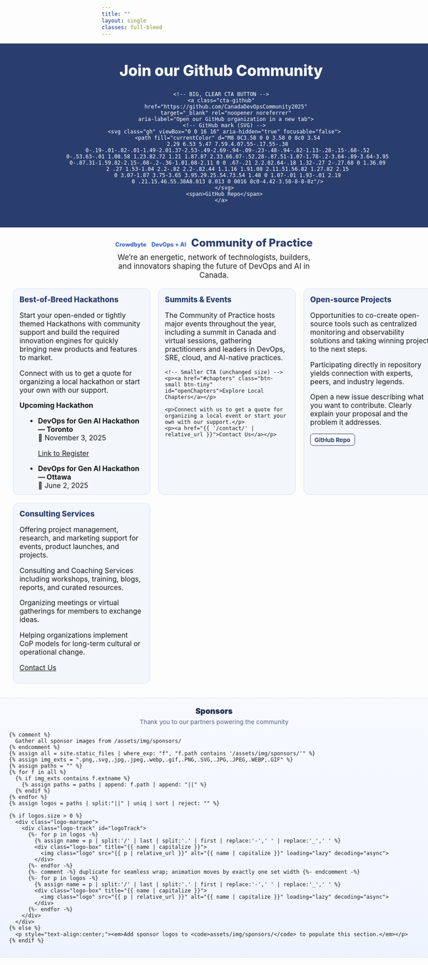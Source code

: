 ```yaml
---
title: ""
layout: single
classes: full-bleed
---
```

<!-- Inline fallback styles: guarantees hero + 4 columns now -->
<style>
/* ===== FORCE FULL-WIDTH (works regardless of theme wrappers) ===== */
.page.full-bleed .page__title{ display:none !important; }

/* Make hero and grid span the entire viewport width */
.hero-band,
.grid4 {
  margin-left: calc(50% - 50vw) !important;
  margin-right: calc(50% - 50vw) !important;
  width: 100vw !important;
}

/* Content padding at the edges so cards don’t touch the browser edge */
.grid4 {
  padding-left: clamp(16px, 3vw, 32px);
  padding-right: clamp(16px, 3vw, 32px);
  display: grid;
  grid-template-columns: repeat(auto-fit, minmax(260px, 1fr));
  gap: 18px;
  margin-top: 1rem;
  margin-bottom: 2rem;
}
@media (max-width: 360px){
  .grid4 { grid-template-columns: 1fr; }
}

/* Keep subhead/tagline readable but allow wider than the old 980px cap */
.subhead{
  text-align:center; margin:1.25rem auto .25rem; font-weight:800;
  font-size:clamp(1.2rem,2.5vw,1.5rem); color:#2a3e6e;
}
.tagline{
  text-align:center; font-size:1.05rem; color:#222;
  margin:.5rem auto 1.25rem;
  padding-left: clamp(16px, 3vw, 32px);
  padding-right: clamp(16px, 3vw, 32px);
  max-width: none;
}
/* Center the page title */
.page__title { text-align: center !important; margin-left:auto; margin-right:auto; }

/* Hero look */
.hero-band{ background:#2a3e6e; color:#fff; text-align:center; padding:2.5rem 1rem; }
.hero-band h1{ margin:0; font-size:clamp(1.8rem,3.5vw,2.4rem); font-weight:800; }

/* ===== BIG, CLEAR GITHUB CTA BUTTON ===== */
.hero-band-inner{
  max-width: 1200px;
  margin: 0 auto;
  display: flex;
  align-items: center;
  justify-content: center;
  gap: 12px;
  flex-wrap: wrap;
}
.cta-github{
  --gh: 28px;
  display:inline-flex; align-items:center; gap:10px;
  padding:14px 18px; border-radius:12px;
  font-weight:800; font-size:18px; text-decoration:none;
  background:linear-gradient(180deg,#111,#000); color:#fff;
  border:1px solid rgba(255,255,255,.18);
  box-shadow:0 10px 24px rgba(0,0,0,.25), inset 0 1px 0 rgba(255,255,255,.05);
  transition:transform .12s ease, box-shadow .12s ease, background .12s ease;
}
.cta-github:hover{ transform:translateY(-1px); box-shadow:0 12px 28px rgba(0,0,0,.32); }
.cta-github:active{ transform:translateY(0); }
.cta-github:focus-visible{ outline:3px solid #7fb0f0; outline-offset:3px; }
.cta-github .gh{ width:var(--gh); height:var(--gh); display:inline-block; flex:0 0 auto; }
@media (max-width:520px){
  .cta-github{ font-size:16px; padding:12px 16px; --gh:24px; }
}

/* Cards */
.card{
  background:#f3f6fb; border-radius:12px; padding:14px 14px 10px;
  border:1px solid #d7dfef; min-height:320px;
}
.card h3{ margin:0 0 8px; color:#2a3e6e; font-weight:800; font-size:1.05rem; }
.card p, .card li{ font-size:.98rem; }
.card ul{ margin:0 0 0 1.1rem; }

/* Badges / section titles */
.badge{ display:inline-block; background:#2a3e6e; color:#fff; padding:2px 8px; border-radius:999px; font-size:.8rem; margin-right:6px; }
.section-title{ font-size:1.05rem; margin-top:.5rem; font-weight:700; }

/* Footer note */
.footer-note{ text-align:center; font-size:.9rem; color:#666; margin:1.5rem 0 .75rem; }

/* Plain blue text for badges in subhead */
.subhead .badge { background:transparent !important; color:#3b6bbd !important; padding:0 !important; border-radius:0 !important; font-weight:800; text-decoration:none; }

/* Section header color */
.page .page__inner-wrap .page__content .card h3 { color:#3b6bbd; font-weight:800; }

/* Calendar emoji before marked dates */
.cal::before, time.cal::before{ content:"📅 "; }

/* Small buttons */
.btn-small{ display:inline-block; padding:.38rem .7rem; border:1px solid #2a3e6e; border-radius:8px; background:#fff; color:#2a3e6e !important; font-weight:700; font-size:.9rem; text-decoration:none; box-shadow:none; }
.btn-small:hover{ background:#f5f8ff; border-color:#3b6bbd; color:#3b6bbd !important; }
.btn-small:focus{ outline:2px solid #99b3e6; outline-offset:2px; }
.btn-small.btn-tiny{ padding:.28rem .55rem; font-size:.82rem; border-radius:6px; }

/* ===== FULL-SCREEN CHAPTERS OVERLAY ===== */
#chaptersOverlay{ position:fixed; inset:0; background:rgba(8,13,26,.65); display:none; z-index:9999; }
#chaptersOverlay[aria-hidden="false"]{ display:block; }
.ch-panel{ position:relative; margin:4vh auto; max-width:1200px; background:#ffffff; border-radius:18px; overflow:hidden; box-shadow:0 20px 60px rgba(0,0,0,.35); }
.ch-top{ background:linear-gradient(135deg,#2f5597 0%,#2874c7 60%,#7fb0f0 100%); color:#fff; padding:18px 18px; display:flex; gap:12px; align-items:center; justify-content:space-between; flex-wrap:wrap; }
.ch-top h2{ margin:0; font-weight:800; font-size:clamp(1.1rem,2.2vw,1.4rem); }
.ch-actions{ display:flex; gap:10px; align-items:center; }
.ch-search{ padding:.55rem .7rem; border-radius:10px; border:none; min-width:220px; font-size:.95rem; }
.ch-close{ background:rgba(255,255,255,.14); color:#fff; border:none; border-radius:10px; padding:.5rem .75rem; font-weight:800; cursor:pointer; }
.ch-close:hover{ background:rgba(255,255,255,.25); }
.ch-grid{ display:grid; grid-template-columns: repeat(auto-fit, minmax(240px, 1fr)); gap:16px; padding:16px; }
.ch-card{ background:#f6f8fb; border:1px solid #e6ecf8; border-radius:14px; padding:12px; display:flex; flex-direction:column; gap:10px; box-shadow:0 8px 30px rgba(2,24,71,.06); }
.ch-city{ margin:0; color:#1f2a44; font-weight:800; font-size:1rem; }
.ch-blurb{ margin:0; color:#334155; font-size:.92rem; line-height:1.3; }
.ch-btn{ align-self:flex-start; display:inline-block; padding:.5rem .75rem; border-radius:999px; background:#2f5597; color:#fff !important; text-decoration:none; font-weight:800; font-size:.9rem; box-shadow:0 6px 18px rgba(47,85,151,.22) }
.ch-btn:hover{ background:#2874c7; text-decoration:none; }

/* ===== SPONSORS (uniform TECHSTRONG-sized tiles + seamless loop) ===== */
.sponsors-band-home{
  width: 100vw;
  margin-left: calc(50% - 50vw);
  margin-right: calc(50% - 50vw);
  background: linear-gradient(180deg, #f7f9ff 0%, #eef4ff 100%);
  border-top: 1px solid rgba(0,0,0,.06);
  border-bottom: 1px solid rgba(0,0,0,.06);
  padding: clamp(12px, 1.8vw, 18px) 0;
  margin-top: clamp(24px, 3.2vw, 48px);
}
.sponsors-inner{ max-width:1200px; margin:0 auto; padding:0 clamp(10px, 2.6vw, 20px); }

/* CENTER heading & note */
.sponsors-head{
  display:flex; flex-direction:column; align-items:center; justify-content:center;
  gap:6px; margin-bottom: clamp(8px, 1.4vw, 12px);
  text-align:center;
}
.sponsors-title{ margin:0; font-weight:900; font-size: clamp(15px, 1.8vw, 18px); color:#172b4d; }
.sponsors-note{ margin:0; font-size: clamp(.86rem, 1.3vw, .95rem); color:#51657d; }

/* Marquee container */
.logo-marquee{ position:relative; overflow:hidden; }

/* Track: animation distance/duration set via CSS vars */
.logo-track{
  --loop-distance: 50%;                 /* JS will override with exact px */
  --loop-duration: 26s;                 /* JS will override for perfect pacing */
  display:flex; align-items:center;
  gap: 12px;
  will-change: transform;
  animation: sponsors-marquee var(--loop-duration) linear infinite;
}
.logo-track:hover{ animation-play-state: paused; }
@keyframes sponsors-marquee{
  from{ transform: translateX(0); }
  to  { transform: translateX(calc(-1 * var(--loop-distance))); }
}

/* Uniform tiles (same footprint for each) */
:root{ --tile-w: 170px; --tile-h: 60px; }
.logo-box{
  flex: 0 0 auto;
  width: var(--tile-w);
  height: var(--tile-h);
  display:flex; align-items:center; justify-content:center;
  background:#ffffff;
  border:1px solid rgba(23,43,77,.10);
  border-radius:10px;
  box-shadow:0 6px 18px rgba(23,43,77,.08);
  padding: 6px;
  overflow:hidden;
  transition: transform .15s ease, box-shadow .15s ease, border-color .15s ease;
}
.logo-box:hover{ transform: translateY(-1px); box-shadow: 0 10px 24px rgba(23,43,77,.12); border-color: rgba(23,43,77,.18); }

/* Logos fit without cropping or distortion */
.logo{
  display:block;
  max-width: 100%;
  max-height: 100%;
  width: auto; height: auto;
  object-fit: contain;
  image-rendering: auto;
  filter: saturate(1.02) contrast(1.03);
}

/* Reduced motion: stop animation */
@media (prefers-reduced-motion: reduce){ .logo-track{ animation:none; } }
</style>



<div class="hero-band">
  <div class="hero-band-inner">
    <h1 style="margin:0">Join our Github Community</h1>

    <!-- BIG, CLEAR CTA BUTTON -->
    <a class="cta-github"
       href="https://github.com/CanadaDevOpsCommunity2025"
       target="_blank" rel="noopener noreferrer"
       aria-label="Open our GitHub organization in a new tab">
      <!-- GitHub mark (SVG) -->
      <svg class="gh" viewBox="0 0 16 16" aria-hidden="true" focusable="false">
        <path fill="currentColor" d="M8 0C3.58 0 0 3.58 0 8c0 3.54
        2.29 6.53 5.47 7.59.4.07.55-.17.55-.38
        0-.19-.01-.82-.01-1.49-2.01.37-2.53-.49-2.69-.94-.09-.23-.48-.94-.82-1.13-.28-.15-.68-.52
        0-.53.63-.01 1.08.58 1.23.82.72 1.21 1.87.87 2.33.66.07-.52.28-.87.51-1.07-1.78-.2-3.64-.89-3.64-3.95
        0-.87.31-1.59.82-2.15-.08-.2-.36-1.01.08-2.11 0 0 .67-.21 2.2.82.64-.18 1.32-.27 2-.27.68 0 1.36.09
        2 .27 1.53-1.04 2.2-.82 2.2-.82.44 1.1.16 1.91.08 2.11.51.56.82 1.27.82 2.15
        0 3.07-1.87 3.75-3.65 3.95.29.25.54.73.54 1.48 0 1.07-.01 1.93-.01 2.19
        0 .21.15.46.55.38A8.013 8.013 0 0016 8c0-4.42-3.58-8-8-8z"/>
      </svg>
      <span>GitHub Repo</span>
    </a>
  </div>
</div>

<p class="subhead">
  <span class="badge">Crowdbyte</span> <span class="badge">DevOps + AI</span> Community of Practice
</p>

<p class="tagline">
  We’re an energetic, network of technologists, builders, and innovators shaping the future of DevOps and AI in Canada.
</p>

<div class="grid4">
  <div class="card">
    <h3>Best-of-Breed Hackathons</h3>
    <p>Start your open-ended or tightly themed Hackathons with community support and build the required innovation engines for quickly bringing new products and features to market.</p>
    <p>Connect with us to get a quote for organizing a local hackathon or start your own with our support.</p>
    <p class="section-title">Upcoming Hackathon</p>
    <ul>
      <li><strong>DevOps for Gen AI Hackathon — Toronto</strong><br><span class="cal">November 3, 2025</span></li>
      <p><a href="https://www.eventbrite.ca/e/devops-for-genai-hackathon-tickets-1407877793379" target="_blank" rel="noopener noreferrer">Link to Register</a></p>
      <li><strong>DevOps for Gen AI Hackathon — Ottawa</strong><br><span class="cal">June 2, 2025</span></li>
    </ul>
  </div>

  <div class="card">
    <h3>Summits &amp; Events</h3>
    <p>The Community of Practice hosts major events throughout the year, including a summit in Canada and virtual sessions, gathering practitioners and leaders in DevOps, SRE, cloud, and AI-native practices.</p>

    <!-- Smaller CTA (unchanged size) -->
    <p><a href="#chapters" class="btn-small btn-tiny" id="openChapters">Explore Local Chapters</a></p>

    <p>Connect with us to get a quote for organizing a local event or start your own with our support.</p>
    <p><a href="{{ '/contact/' | relative_url }}">Contact Us</a></p>
  </div>

  <div class="card">
    <h3>Open-source Projects</h3>
    <p>Opportunities to co-create open-source tools such as centralized monitoring and observability solutions and taking winning projects to the next steps.</p>
    <p>Participating directly in repository yields connection with experts, peers, and industry legends.</p>
    <p>Open a new issue describing what you want to contribute. Clearly explain your proposal and the problem it addresses.</p>
    <!-- smaller GitHub Repo button -->
    <p><a class="btn-small btn-tiny" href="https://github.com/CanadaDevOpsCommunity2025" target="_blank" rel="noopener">GitHub Repo</a></p>
  </div>

  <div class="card">
    <h3>Consulting Services</h3>
    <p>Offering project management, research, and marketing support for events, product launches, and projects.</p>
    <p>Consulting and Coaching Services including workshops, training, blogs, reports, and curated resources.</p>
    <p>Organizing meetings or virtual gatherings for members to exchange ideas.</p>
    <p>Helping organizations implement CoP models for long-term cultural or operational change.</p>
    <p><a href="{{ '/contact/' | relative_url }}">Contact Us</a></p>
  </div>
</div>

<!-- ===== SPONSORS (uniform tiles + seamless loop from last back to first) ===== -->
<div class="sponsors-band-home" aria-label="Sponsors">
  <div class="sponsors-inner">
    <div class="sponsors-head">
      <h3 class="sponsors-title">Sponsors</h3>
      <p class="sponsors-note">Thank you to our partners powering the community</p>
    </div>

    {% comment %}
      Gather all sponsor images from /assets/img/sponsors/
    {% endcomment %}
    {% assign all = site.static_files | where_exp: "f", "f.path contains '/assets/img/sponsors/'" %}
    {% assign img_exts = ".png,.svg,.jpg,.jpeg,.webp,.gif,.PNG,.SVG,.JPG,.JPEG,.WEBP,.GIF" %}
    {% assign paths = "" %}
    {% for f in all %}
      {% if img_exts contains f.extname %}
        {% assign paths = paths | append: f.path | append: "||" %}
      {% endif %}
    {% endfor %}
    {% assign logos = paths | split:"||" | uniq | sort | reject: "" %}

    {% if logos.size > 0 %}
      <div class="logo-marquee">
        <div class="logo-track" id="logoTrack">
          {%- for p in logos -%}
            {% assign name = p | split:'/' | last | split:'.' | first | replace:'-',' ' | replace:'_',' ' %}
            <div class="logo-box" title="{{ name | capitalize }}">
              <img class="logo" src="{{ p | relative_url }}" alt="{{ name | capitalize }}" loading="lazy" decoding="async">
            </div>
          {%- endfor -%}
          {%- comment -%} duplicate for seamless wrap; animation moves by exactly one set width {%- endcomment -%}
          {%- for p in logos -%}
            {% assign name = p | split:'/' | last | split:'.' | first | replace:'-',' ' | replace:'_',' ' %}
            <div class="logo-box" title="{{ name | capitalize }}">
              <img class="logo" src="{{ p | relative_url }}" alt="{{ name | capitalize }}" loading="lazy" decoding="async">
            </div>
          {%- endfor -%}
        </div>
      </div>
    {% else %}
      <p style="text-align:center;"><em>Add sponsor logos to <code>assets/img/sponsors/</code> to populate this section.</em></p>
    {% endif %}
  </div>
</div>

<!-- ===== FULL-SCREEN OVERLAY: Chapters ===== -->
<div id="chaptersOverlay" aria-hidden="true" role="dialog" aria-label="Local chapters">
  <div class="ch-panel">
    <div class="ch-top">
      <h2>Join a Local Chapter</h2>
      <div class="ch-actions">
        <input id="chSearch" class="ch-search" type="search" placeholder="Filter by city or province…" aria-label="Filter chapters"/>
        <button class="ch-close" id="closeChapters" aria-label="Close chapters panel">Close ✕</button>
      </div>
    </div>

    <div class="ch-grid" id="chGrid">
      <!-- Ottawa -->
      <article class="ch-card" data-city="Ottawa ON Ontario">
        <h3 class="ch-city">Ottawa, ON</h3>
        <p class="ch-blurb">Ottawa DevOps &amp; DataOps Collaboration Community</p>
        <a class="ch-btn" href="https://www.meetup.com/ottawa-devops-dataops-collaboration-community" target="_blank" rel="noopener">Open Meetup</a>
      </article>

      <!-- Toronto -->
      <article class="ch-card" data-city="Toronto ON Ontario">
        <h3 class="ch-city">Toronto, ON</h3>
        <p class="ch-blurb">Canada DevOps Community of Practice — Toronto Chapter</p>
        <a class="ch-btn" href="https://www.meetup.com/canada-devops-community-of-practice-toronto-chapter" target="_blank" rel="noopener">Open Meetup</a>
      </article>

      <!-- Edmonton -->
      <article class="ch-card" data-city="Edmonton AB Alberta">
        <h3 class="ch-city">Edmonton, AB</h3>
        <p class="ch-blurb">Canada DevOps Community of Practice — Edmonton Chapter</p>
        <a class="ch-btn" href="https://www.meetup.com/canada-devops-community-of-practice-edmonton-chapter/" target="_blank" rel="noopener">Open Meetup</a>
      </article>

      <!-- Atlantic -->
      <article class="ch-card" data-city="Atlantic Provinces NS NB PE NL">
        <h3 class="ch-city">Atlantic Provinces</h3>
        <p class="ch-blurb">Community of Practice — DevOps &amp; DataOps (Atlantic)</p>
        <a class="ch-btn" href="https://www.meetup.com/community-of-practice-devops-dataops-atlantic-provinces/" target="_blank" rel="noopener">Open Meetup</a>
      </article>

      <!-- Montréal -->
      <article class="ch-card" data-city="Montreal Montréal QC Quebec Québec">
        <h3 class="ch-city">Montréal, QC</h3>
        <p class="ch-blurb">Community of Practice — DevOps &amp; DataOps (Montréal)</p>
        <a class="ch-btn" href="https://www.meetup.com/community-of-practice-devops-dataops-montreal-chapter/" target="_blank" rel="noopener">Open Meetup</a>
      </article>
    </div>
  </div>
</div>

<script>
(function(){
  /* Chapters overlay behavior */
  const overlay = document.getElementById('chaptersOverlay');
  const openBtn = document.getElementById('openChapters');
  const closeBtn = document.getElementById('closeChapters');
  const search = document.getElementById('chSearch');
  const cards = Array.from(document.querySelectorAll('#chGrid .ch-card'));

  function openOverlay(e){
    if(e) e.preventDefault();
    overlay.setAttribute('aria-hidden','false');
    if (search) search.focus();
    document.documentElement.style.overflow='hidden';
  }
  function closeOverlay(){
    overlay.setAttribute('aria-hidden','true');
    document.documentElement.style.overflow='';
    if (openBtn) openBtn.focus();
  }
  function filter(){
    const q = (search && search.value || '').toLowerCase();
    cards.forEach(card=>{
      const hay = (card.dataset.city + ' ' + card.textContent).toLowerCase();
      card.style.display = hay.includes(q) ? '' : 'none';
    });
  }
  if (openBtn) openBtn.addEventListener('click', openOverlay);
  if (closeBtn) closeBtn.addEventListener('click', closeOverlay);
  if (overlay) overlay.addEventListener('click', (e)=>{ if(e.target===overlay) closeOverlay(); });
  document.addEventListener('keydown', (e)=>{ if(e.key==='Escape' && overlay.getAttribute('aria-hidden')==='false') closeOverlay(); });
  if (search) addEventListener('input', filter);

  /* ===== Sponsors: dynamic seamless marquee =====
     We duplicate logos in Liquid. Here we measure ONE SET width and set:
     --loop-distance to that exact px; --loop-duration so speed ≈ 60px/s.
     This makes it flow through all sponsors and wrap seamlessly from last -> first. */
  const track = document.getElementById('logoTrack');
  if (track) {
    // half of children = one logical set (because we render a duplicate set)
    const children = Array.from(track.children);
    const half = Math.floor(children.length / 2);
    if (half > 0) {
      // measure width of the first set precisely (including gaps)
      let distance = 0;
      for (let i = 0; i < half; i++) {
        const el = children[i];
        const style = window.getComputedStyle(el);
        const marginLeft = parseFloat(style.marginLeft) || 0;
        const marginRight = parseFloat(style.marginRight) || 0;
        distance += el.getBoundingClientRect().width + marginLeft + marginRight;
      }
      // Set CSS variables on the track
      track.style.setProperty('--loop-distance', distance + 'px');
      const pxPerSec = 60; // tune this for faster/slower crawl
      const duration = Math.max(18, Math.round(distance / pxPerSec));
      track.style.setProperty('--loop-duration', duration + 's');
    }
  }
})();
</script>
